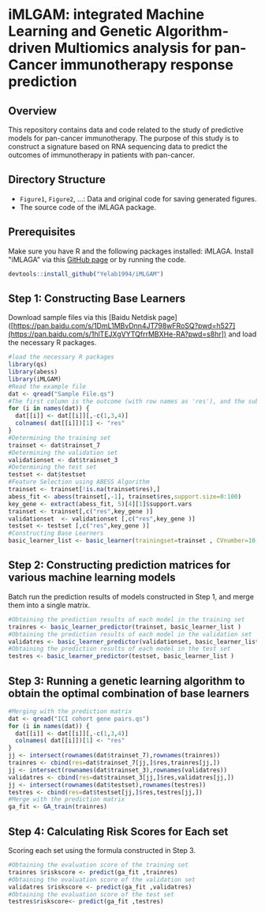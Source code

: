 # iMLGAM: integrated Machine Learning and Genetic Algorithm-driven Multiomics analysis for pan-Cancer immunotherapy response prediction

## Overview

This repository contains data and code related to the study of predictive models for pan-cancer immunotherapy. The purpose of this study is to construct a signature based on RNA sequencing data to predict the outcomes of immunotherapy in patients with pan-cancer.

## Directory Structure

- `Figure1`, `Figure2`, ...: Data and original code for saving generated figures.
- The source code of the iMLAGA package.

## Prerequisites

Make sure you have R and the following packages installed: iMLAGA. Install "iMLAGA" via this [GitHub page](https://github.com/Yelab1994/iMLAGA) or by running the code.

```R
devtools::install_github("Yelab1994/iMLGAM")
```
## Step 1: Constructing Base Learners
Download sample files via this [Baidu Netdisk page]([https://pan.baidu.com/s/1DmL1MBvDnn4JT798wFRoSQ?pwd=h527](https://pan.baidu.com/s/1hlTEJXgVYTQfrrMBXHe-RA?pwd=s8hr]) and load the necessary R packages.

```R
#load the necessary R packages
library(qs)
library(abess)
library(iMLGAM)
#Read the example file
dat <- qread("Sample File.qs")
#The first column is the outcome (with row names as 'res'), and the subsequent columns are features.
for (i in names(dat)) {
  dat[[i]] <- dat[[i]][,-c(1,3,4)]
  colnames( dat[[i]])[1] <- "res"
}
#Determining the training set
trainset <- dat$trainset_7
#Determining the validation set
validationset <- dat$trainset_3
#Determining the test set 
testset <- dat$testset 
#Feature Selection using ABESS Algorithm
trainset <- trainset[!is.na(trainset$res),]
abess_fit <- abess(trainset[,-1], trainset$res,support.size=0:100)
key_gene <- extract(abess_fit, 5)[4][1]$support.vars
trainset <- trainset[,c("res",key_gene )]
validationset  <- validationset [,c("res",key_gene )]
testset <- testset [,c("res",key_gene )]
#Constructing Base Learners
basic_learner_list <- basic_learner(trainingset=trainset , CVnumber=10, Cvrepeats=5, ncore=8)
```

## Step 2: Constructing prediction matrices for various machine learning models
Batch run the prediction results of models constructed in Step 1, and merge them into a single matrix.
```R
#Obtaining the prediction results of each model in the training set
trainres <- basic_learner_predictor(trainset, basic_learner_list )
#Obtaining the prediction results of each model in the validation set
validatres <- basic_learner_predictor(validationset, basic_learner_list )
#Obtaining the prediction results of each model in the test set
testres <- basic_learner_predictor(testset, basic_learner_list )
```

## Step 3: Running a genetic learning algorithm to obtain the optimal combination of base learners
```R
#Merging with the prediction matrix
dat <- qread("ICI cohort gene pairs.qs")
for (i in names(dat)) {
  dat[[i]] <- dat[[i]][,-c(1,3,4)]
  colnames( dat[[i]])[1] <- "res"
}
jj <- intersect(rownames(dat$trainset_7),rownames(trainres))
trainres <- cbind(res=dat$trainset_7[jj,]$res,trainres[jj,])
jj <- intersect(rownames(dat$trainset_3),rownames(validatres))
validatres <- cbind(res=dat$trainset_3[jj,]$res,validatres[jj,])
jj <- intersect(rownames(dat$testset),rownames(testres))
testres <- cbind(res=dat$testset[jj,]$res,testres[jj,])
#Merge with the prediction matrix
ga_fit <- GA_train(trainres)
```

## Step 4: Calculating Risk Scores for Each set
Scoring each set using the formula constructed in Step 3.
```R
#Obtaining the evaluation score of the training set
trainres $riskscore <- predict(ga_fit ,trainres)
#Obtaining the evaluation score of the validation set
validatres $riskscore <- predict(ga_fit ,validatres)
#Obtaining the evaluation score of the test set
testres$riskscore<- predict(ga_fit ,testres)
```
